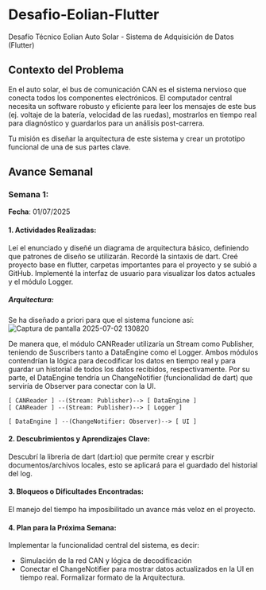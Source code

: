 # Desafio-Eolian-Flutter
Desafío Técnico Eolian Auto Solar  - Sistema de Adquisición de Datos (Flutter)

## Contexto del Problema
En el auto solar, el bus de comunicación CAN es el sistema nervioso que conecta todos los componentes electrónicos. El computador central necesita un software robusto y eficiente para leer los mensajes de este bus (ej. voltaje de la batería, velocidad de las ruedas), mostrarlos en tiempo real para diagnóstico y guardarlos para un análisis post-carrera.
 
Tu misión es diseñar la arquitectura de este sistema y crear un prototipo funcional de una de sus partes clave.

## Avance Semanal

### Semana 1:
**Fecha**: 01/07/2025

#### 1. Actividades Realizadas:
Leí el enunciado y diseñé un diagrama de arquitectura básico, definiendo que patrones de diseño se utilizarán. Recordé la sintaxis de dart. Creé proyecto base en flutter, carpetas importantes para el proyecto y se subió a GitHub. Implementé la interfaz de usuario para visualizar los datos actuales y el módulo Logger.

##### Arquitectura: 
Se ha diseñado a priori para que el sistema funcione así:
![Captura de pantalla 2025-07-02 130820](https://github.com/user-attachments/assets/ee92e1d6-5312-4201-b5a9-9e2a854b75f6)

De manera que, el módulo CANReader utilizaría un Stream como Publisher, teniendo de Suscribers tanto a DataEngine como el Logger. Ambos módulos contendrían la lógica para decodificar los datos en tiempo real y para guardar un historial de todos los datos recibidos, respectivamente. Por su parte, el DataEngine tendría un ChangeNotifier (funcionalidad de dart) que serviría de Observer para conectar con la UI.

```
[ CANReader ] --(Stream: Publisher)--> [ DataEngine ]
[ CANReader ] --(Stream: Publisher)--> [ Logger ]

[ DataEngine ] --(ChangeNotifier: Observer)--> [ UI ]
```


#### 2. Descubrimientos y Aprendizajes Clave:
Descubrí la libreria de dart (dart:io) que permite crear y escrbir documentos/archivos locales, esto se aplicará para el guardado del historial del log.

#### 3. Bloqueos o Dificultades Encontradas:
El manejo del tiempo ha imposibilitado un avance más veloz en el proyecto.

#### 4. Plan para la Próxima Semana:
Implementar la funcionalidad central del sistema, es decir:
- Simulación de la red CAN y lógica de decodificación
- Conectar el ChangeNotifier para mostrar datos actualizados en la UI en tiempo real.
Formalizar formato de la Arquitectura.
